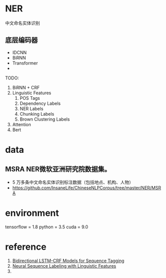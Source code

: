 # NER
中文命名实体识别


## 底层编码器
- IDCNN
- BiRNN
- Transformer
- 

TODO: 
1. BiRNN + CRF
2. Linguistic Features
   1. POS Tags
   2. Dependency Labels
   3. NER Labels
   4. Chunking Labels
   5. Brown Clustering Labels
3. Attention
4. Bert

# data
## MSRA NER微软亚洲研究院数据集。
  - 5 万多条中文命名实体识别标注数据（包括地点、机构、人物） 
  - https://github.com/InsaneLife/ChineseNLPCorpus/tree/master/NER/MSRA


# environment 
tensorflow = 1.8
python = 3.5
cuda = 9.0

# reference
1. [Bidirectional LSTM-CRF Models for Sequence Tagging](https://arxiv.org/abs/1508.01991) 
2. [Neural Sequence Labeling with Linguistic Features](https://www.aclweb.org/anthology/S18-1114) 
3. 